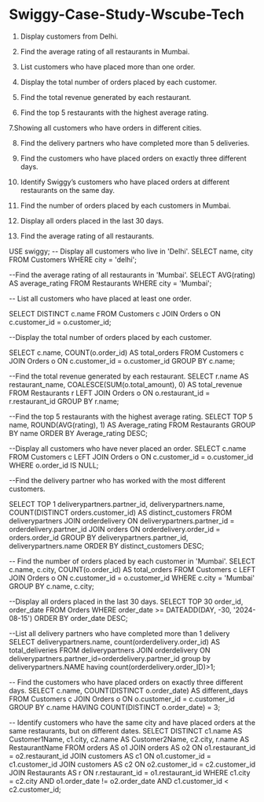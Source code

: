 # Swiggy-Case-Study-Wscube-Tech


1. Display customers from Delhi.

2. Find the average rating of all restaurants in Mumbai.

3. List customers who have placed more than one order.

4. Display the total number of orders placed by each customer.

5. Find the total revenue generated by each restaurant.

6. Find the top 5 restaurants with the highest average rating.

7.Showing all customers who have orders in different cities.

8. Find the delivery partners who have completed more than 5 deliveries.

9. Find the customers who have placed orders on exactly three different days.

10. Identify Swiggy’s customers who have placed orders at different restaurants on the same day.

11. Find the number of orders placed by each customers in Mumbai.

12. Display all orders placed in the last 30 days.

13. Find the average rating of all restaurants.










USE swiggy;
-- Display all customers who live in 'Delhi'.
SELECT name, city FROM Customers
WHERE city = 'delhi';

--Find the average rating of all restaurants in 'Mumbai'.
SELECT AVG(rating) AS average_rating
FROM Restaurants
WHERE city = 'Mumbai';



-- List all customers who have placed at least one order.

SELECT DISTINCT c.name
FROM Customers c
JOIN Orders o ON c.customer_id = o.customer_id;


--Display the total number of orders placed by each customer.

SELECT c.name, COUNT(o.order_id) AS total_orders
FROM Customers c
JOIN Orders o ON c.customer_id = o.customer_id
GROUP BY c.name;

--Find the total revenue generated by each restaurant.
SELECT r.name AS restaurant_name, COALESCE(SUM(o.total_amount), 0) AS total_revenue
FROM Restaurants r
LEFT JOIN Orders o ON o.restaurant_id = r.restaurant_id
GROUP BY r.name;

--Find the top 5 restaurants with the highest average rating.
SELECT TOP 5 name, ROUND(AVG(rating), 1) AS Average_rating
FROM Restaurants
GROUP BY name
ORDER BY Average_rating DESC;

--Display all customers who have never placed an order.
SELECT c.name 
FROM Customers c
LEFT JOIN Orders o ON c.customer_id = o.customer_id
WHERE o.order_id IS NULL;


--Find the delivery partner who has worked with the most different customers.

SELECT TOP 1
    deliverypartners.partner_id,
    deliverypartners.name,
    COUNT(DISTINCT orders.customer_id) AS distinct_customers
FROM
    deliverypartners
JOIN
    orderdelivery ON deliverypartners.partner_id = orderdelivery.partner_id
JOIN
    orders ON orderdelivery.order_id = orders.order_id
GROUP BY
    deliverypartners.partner_id, deliverypartners.name
ORDER BY
    distinct_customers DESC;




-- Find the number of orders placed by each customer in 'Mumbai'.
SELECT c.name, c.city, COUNT(o.order_id) AS total_orders
FROM Customers c
LEFT JOIN Orders o ON c.customer_id = o.customer_id
WHERE c.city = 'Mumbai'
GROUP BY c.name, c.city;

--Display all orders placed in the last 30 days.
SELECT TOP 30 order_id, order_date
FROM Orders
WHERE order_date >= DATEADD(DAY, -30, '2024-08-15')
ORDER BY order_date DESC;


--List all delivery partners who have completed more than 1 delivery
SELECT deliverypartners.name, count(orderdelivery.order_id) AS total_deliveries
FROM deliverypartners
JOIN orderdelivery
ON deliverypartners.partner_id=orderdelivery.partner_id
group by deliverypartners.NAME
having count(orderdelivery.order_ID)>1;

-- Find the customers who have placed orders on exactly three different days.
SELECT c.name, COUNT(DISTINCT o.order_date) AS different_days
FROM Customers c
JOIN Orders o ON o.customer_id = c.customer_id
GROUP BY c.name
HAVING COUNT(DISTINCT o.order_date) = 3;



-- Identify customers who have the same city and have placed orders at the same restaurants, but on different dates.
SELECT DISTINCT
    c1.name AS Customer1Name,
    c1.city,
    c2.name AS Customer2Name,
    c2.city,
    r.name AS RestaurantName
FROM
    orders AS o1
JOIN
    orders AS o2 ON o1.restaurant_id = o2.restaurant_id
JOIN
    customers AS c1 ON o1.customer_id = c1.customer_id
JOIN
    customers AS c2 ON o2.customer_id = c2.customer_id
JOIN
    Restaurants AS r ON r.restaurant_id = o1.restaurant_id
WHERE
    c1.city = c2.city
    AND o1.order_date != o2.order_date
    AND c1.customer_id < c2.customer_id;







